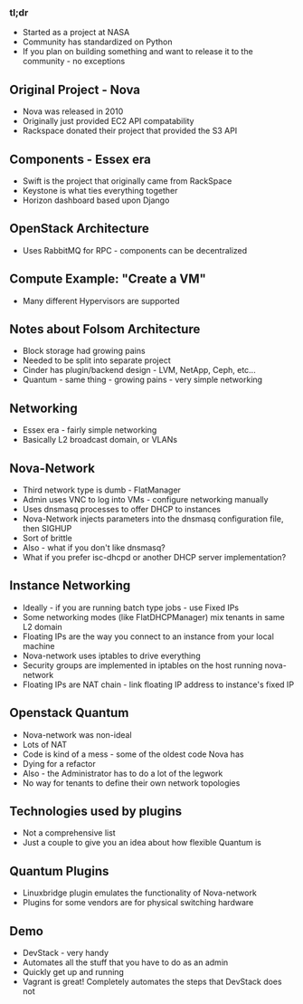 ### tl;dr 

* Started as a project at NASA
* Community has standardized on Python
* If you plan on building something and want to release it to the community - no exceptions


## Original Project - Nova

* Nova was released in 2010
* Originally just provided EC2 API compatability 
* Rackspace donated their project that provided the S3 API 

## Components - Essex era

* Swift is the project that originally came from RackSpace
* Keystone is what ties everything together
* Horizon dashboard based upon Django

## OpenStack Architecture
* Uses RabbitMQ for RPC - components can be decentralized

## Compute Example: "Create a VM"

* Many different Hypervisors are supported

## Notes about Folsom Architecture

* Block storage had growing pains 
* Needed to be split into separate project
* Cinder has plugin/backend design - LVM, NetApp, Ceph, etc...
* Quantum - same thing - growing pains - very simple networking

## Networking

* Essex era - fairly simple networking
* Basically L2 broadcast domain, or VLANs

## Nova-Network

* Third network type is dumb - FlatManager
* Admin uses VNC to log into VMs - configure networking manually
* Uses dnsmasq processes to offer DHCP to instances
* Nova-Network injects parameters into the dnsmasq configuration file, then SIGHUP
* Sort of brittle
* Also - what if you don't like dnsmasq? 
* What if you prefer isc-dhcpd or another DHCP server implementation?

## Instance Networking

* Ideally - if you are running batch type jobs - use Fixed IPs 
* Some networking modes (like FlatDHCPManager) mix tenants in same L2 domain
* Floating IPs are the way you connect to an instance from your local machine
* Nova-network uses iptables to drive everything
* Security groups are implemented in iptables on the host running nova-network
* Floating IPs are NAT chain - link floating IP address to instance's fixed IP

## Openstack Quantum

* Nova-network was non-ideal
* Lots of NAT
* Code is kind of a mess - some of the oldest code Nova has
* Dying for a refactor
* Also - the Administrator has to do a lot of the legwork
* No way for tenants to define their own network topologies

## Technologies used by plugins

* Not a comprehensive list
* Just a couple to give you an idea about how flexible Quantum is

## Quantum Plugins

* Linuxbridge plugin emulates the functionality of Nova-network
* Plugins for some vendors are for physical switching hardware

## Demo

* DevStack - very handy
* Automates all the stuff that you have to do as an admin
* Quickly get up and running
* Vagrant is great! Completely automates the steps that DevStack does not
